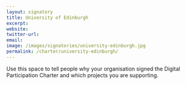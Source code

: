 ```yaml
---
layout: signatory
title: University of Edinburgh
excerpt: 
website: 
twitter-url:
email: 
image: /images/signatories/university-edinburgh.jpg
permalink: /charter/university-edinburgh/
---
```


Use this space to tell people why your organisation signed the Digital Participation Charter and which projects you are supporting.